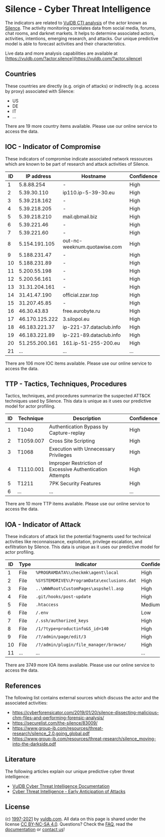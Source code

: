 # Silence - Cyber Threat Intelligence

The indicators are related to [VulDB CTI analysis](https://vuldb.com/?doc.cti) of the actor known as [Silence](https://vuldb.com/?actor.silence). The activity monitoring correlates data from social media, forums, chat rooms, and darknet markets. It helps to determine associated actors, activities, intentions, emerging research, and attacks. Our unique predictive model is able to forecast activities and their characteristics.

Live data and more analysis capabilities are available at [https://vuldb.com/?actor.silence](https://vuldb.com/?actor.silence)

## Countries

These countries are directly (e.g. origin of attacks) or indirectly (e.g. access by proxy) associated with Silence:

* US
* DE
* IT
* ...

There are 19 more country items available. Please use our online service to access the data.

## IOC - Indicator of Compromise

These indicators of compromise indicate associated network ressources which are known to be part of research and attack activities of Silence.

ID | IP address | Hostname | Confidence
-- | ---------- | -------- | ----------
1 | 5.8.88.254 | - | High
2 | 5.39.30.110 | ip110.ip-5-39-30.eu | High
3 | 5.39.218.162 | - | High
4 | 5.39.218.205 | - | High
5 | 5.39.218.210 | mail.qbmail.biz | High
6 | 5.39.221.46 | - | High
7 | 5.39.221.60 | - | High
8 | 5.154.191.105 | out-nc-weeknum.quotawise.com | High
9 | 5.188.231.47 | - | High
10 | 5.188.231.89 | - | High
11 | 5.200.55.198 | - | High
12 | 5.200.56.161 | - | High
13 | 31.31.204.161 | - | High
14 | 31.41.47.190 | official.zzar.top | High
15 | 31.207.45.85 | - | High
16 | 46.30.43.83 | free.eurobyte.ru | High
17 | 46.170.125.222 | 3.silopol.eu | High
18 | 46.183.221.37 | ip-221-37.dataclub.info | High
19 | 46.183.221.89 | ip-221-89.dataclub.info | High
20 | 51.255.200.161 | 161.ip-51-255-200.eu | High
21 | ... | ... | ...

There are 106 more IOC items available. Please use our online service to access the data.

## TTP - Tactics, Techniques, Procedures

Tactics, techniques, and procedures summarize the suspected ATT&CK techniques used by Silence. This data is unique as it uses our predictive model for actor profiling.

ID | Technique | Description | Confidence
-- | --------- | ----------- | ----------
1 | T1040 | Authentication Bypass by Capture-replay | High
2 | T1059.007 | Cross Site Scripting | High
3 | T1068 | Execution with Unnecessary Privileges | High
4 | T1110.001 | Improper Restriction of Excessive Authentication Attempts | High
5 | T1211 | 7PK Security Features | High
6 | ... | ... | ...

There are 10 more TTP items available. Please use our online service to access the data.

## IOA - Indicator of Attack

These indicators of attack list the potential fragments used for technical activities like reconnaissance, exploitation, privilege escalation, and exfiltration by Silence. This data is unique as it uses our predictive model for actor profiling.

ID | Type | Indicator | Confidence
-- | ---- | --------- | ----------
1 | File | `%PROGRAMDATA%\checkmk\agent\local` | High
2 | File | `%SYSTEMDRIVE%\ProgramData\exclusions.dat` | High
3 | File | `..\WWWRoot\CustomPages\aspshell.asp` | High
4 | File | `.git/hooks/post-update` | High
5 | File | `.htaccess` | Medium
6 | File | `/.env` | Low
7 | File | `/.ssh/authorized_keys` | High
8 | File | `/1/?type=productinfo&S_id=140` | High
9 | File | `/?/admin/page/edit/3` | High
10 | File | `/?/admin/plugin/file_manager/browse/` | High
11 | ... | ... | ...

There are 3749 more IOA items available. Please use our online service to access the data.

## References

The following list contains external sources which discuss the actor and the associated activities:

* https://cyberforensicator.com/2019/01/20/silence-dissecting-malicious-chm-files-and-performing-forensic-analysis/
* https://securelist.com/the-silence/83009/
* https://www.group-ib.com/resources/threat-research/silence_2.0.going_global.pdf
* https://www.group-ib.com/resources/threat-research/silence_moving-into-the-darkside.pdf

## Literature

The following articles explain our unique predictive cyber threat intelligence:

* [VulDB Cyber Threat Intelligence Documentation](https://vuldb.com/?doc.cti)
* [Cyber Threat Intelligence - Early Anticipation of Attacks](https://www.scip.ch/en/?labs.20201022)

## License

(c) [1997-2021](https://vuldb.com/?doc.changelog) by [vuldb.com](https://vuldb.com/?doc.about). All data on this page is shared under the license [CC BY-NC-SA 4.0](https://creativecommons.org/licenses/by-nc-sa/4.0/). Questions? Check the [FAQ](https://vuldb.com/?doc.faq), read the [documentation](https://vuldb.com/?doc) or [contact us](https://vuldb.com/?contact)!
